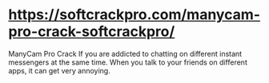 # https://softcrackpro.com/manycam-pro-crack-softcrackpro/
ManyCam Pro Crack  If you are addicted to chatting on different instant messengers at the same time. When you talk to your friends on different apps, it can get very annoying. 
